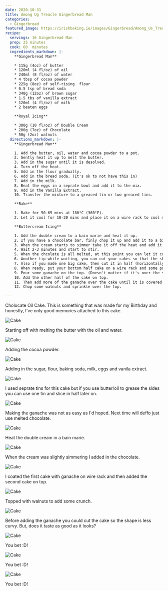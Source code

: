```yaml
---
date: 2020-10-31
title: Among Ug Treacle Gingerbread Man
categories:
  - Gingerbread
featured_image: https://irishbaking.ie/images/Gingerbread/Among_Us_Treacle_Gingerbread_Man/Image_10.jpg
recipe:
  servings: 16 Gingerbread Man
  prep: 25 minutes
  cook: 60  minutes
  ingredients_markdown: |-
    **Gingerbread Man**

    * 115g (4oz) of butter
    * 120ml (4 fl/oz) of oil
    * 240ml (8 fl/oz) of water
    * 4 tbsp of cocoa powder
    * 225g (8oz) of self-rising  flour
    * 0.5 tsp of bread soda
    * 340g (12oz) of brown sugar
    * 1.5 tbs of vanilla extract
    * 120ml (4 fl/oz) of milk
    * 2 beaten eggs

    **Royal Icing**

    * 300g (10 fl/oz) of Double Cream
    * 200g (7oz) of Chocolate
    * 50g (2oz) walnuts
  directions_markdown: |-
    **Gingerbread Man**

    1. Add the butter, oil, water and cocoa powder to a pot.
    2. Gently heat it up to melt the butter.
    3. Add in the sugar until it is desolved.
    4. Turn off the heat.
    5. Add in the flour gradually.
    6. Add in the bread soda. (It's ok to not have this in)
    7. Add in the milk.
    8. Beat the eggs in a seprate bowl and add it to the mix.
    9. Add in the Vanilla Extract.
    10. Transfer the mixture to a greaced tin or two greaced tins.

    **Bake**

    1. Bake for 50-65 mins at 180°C (360°F).
    2. Let it cool for 10-20 mins and place it on a wire rack to cool more.

    **Buttercream Icing**

    1. Add the double cream to a bain marie and heat it up.
    2. If you have a chocolate bar, finly chop it up and add it to a big bowl.
    3. When the cream starts to simmer take it off the heat and add it to the bowl of finely chopped chocolate. (I added the chocolate to the heated cream and worked just as well)
    4. Wait 2-3 minutes and start to stir.
    5. When the chcolate is all melted, at this point you can let it cool down until you're ready to add it to the cake. The more you let it cool the harder the ganache is going to be.
    6. Another tip while waiting, you can cut your cakes so that the shape will be more appealing. (I did not do this)
    7. Also if you made one big cake, then cut it in half (horizontally) so that we can place the second piece on top in step 10.
    8. When ready, put your bottom half cake on a wire rack and some parchment paper under the wire rack to catch the spillover of the ganach.
    9. Pour some ganache on the top. (Doesn't matter if it's over the sides yet)
    10. Add the other half of the cake on top.
    11. Then add more of the ganache over the cake until it is covered on top and the sides.
    12. Chop some walnuts and sprinkle over the top.

---
```

Cholocate Oil Cake. This is something that was made for my Birthday and honestly, I've only good memories attached to this cake.

![Cake](https://irishbaking.ie/images/Gingerbread/Among_Us_Treacle_Gingerbread_Man/Image_1.jpg)

Starting off with melting the butter with the oil and water.

![Cake](https://irishbaking.ie/images/Gingerbread/Among_Us_Treacle_Gingerbread_Man/Image_2.jpg)

Adding the cocoa powder.

![Cake](https://irishbaking.ie/images/Gingerbread/Among_Us_Treacle_Gingerbread_Man/Image_3.jpg)

Adding in the sugar, flour, baking soda, milk, eggs and vanila extract.

![Cake](https://irishbaking.ie/images/Gingerbread/Among_Us_Treacle_Gingerbread_Man/Image_4.jpg)

I used seprate tins for this cake but if you use butter/oil to grease the sides you can use one tin and slice in half later on.

![Cake](https://irishbaking.ie/images/Gingerbread/Among_Us_Treacle_Gingerbread_Man/Image_5.jpg)

Making the ganache was not as easy as I'd hoped. Next time will deffo just use melted chocolate.

![Cake](https://irishbaking.ie/images/Gingerbread/Among_Us_Treacle_Gingerbread_Man/Image_6.jpg)

Heat the double cream in a bain marie.

![Cake](https://irishbaking.ie/images/Gingerbread/Among_Us_Treacle_Gingerbread_Man/Image_7.jpg)

When the cream was slightly simmering I added in the chocolate.

![Cake](https://irishbaking.ie/images/Gingerbread/Among_Us_Treacle_Gingerbread_Man/Image_8.jpg)

I coated the first cake with ganache on wire rack and then added the second cake on top.

![Cake](https://irishbaking.ie/images/Gingerbread/Among_Us_Treacle_Gingerbread_Man/Image_9.jpg)

Topped with walnuts to add some crunch.

![Cake](https://irishbaking.ie/images/Gingerbread/Among_Us_Treacle_Gingerbread_Man/Image_10.jpg)

Before adding the ganache you could cut the cake so the shape is less curvy. But, does it taste as good as it looks?

![Cake](https://irishbaking.ie/images/Gingerbread/Among_Us_Treacle_Gingerbread_Man/Image_11.jpg)

You bet :D!

![Cake](https://irishbaking.ie/images/Gingerbread/Among_Us_Treacle_Gingerbread_Man/Image_12.jpg)

You bet :D!

![Cake](https://irishbaking.ie/images/Gingerbread/Among_Us_Treacle_Gingerbread_Man/Image_13.jpg)

You bet :D!
